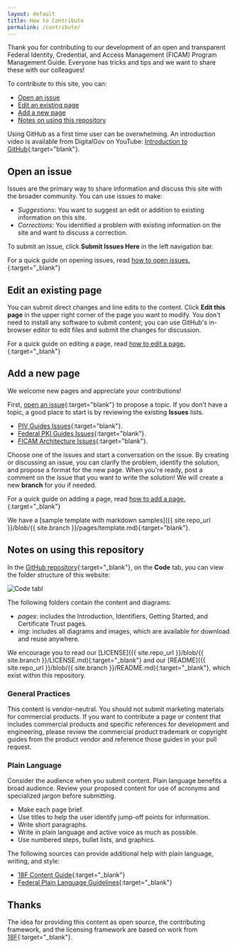 ```yaml
---
layout: default
title: How to Contribute
permalink: /contribute/
---
```


Thank you for contributing to our development of an open and transparent Federal Identity, Credential, and Access Management (FICAM) Program Management Guide.  Everyone has tricks and tips and we want to share these with our colleagues! 

To contribute to this site, you can:

- [Open an issue](#open-an-issue)
- [Edit an existing page](#edit-an-existing-page)
- [Add a new page](#add-a-new-page)
- [Notes on using this repository](#notes-on-using-this-repository)

Using GitHub as a first time user can be overwhelming.  An introduction video is available from DigitalGov on YouTube: [Introduction to GitHub](https://www.youtube.com/watch?v=uNa9GOtM6NE&t=1737s){:target="blank"}.  


## Open an issue

Issues are the primary way to share information and discuss this site with the broader community. You can use issues to make:

* _Suggestions:_ You want to suggest an edit or addition to existing information on this site.
* _Corrections:_ You identified a problem with existing information on the site and want to discuss a correction.

To submit an issue, click **Submit Issues Here** in the left navigation bar. 

For a quick guide on opening issues, read [how to open issues.]({{site.baseurl}}/openissue/){:target="_blank"}

## Edit an existing page

You can submit direct changes and line edits to the content. Click **Edit this page** in the upper right corner of the page you want to modify.  You don't need to install any software to submit content; you can use GitHub's in-browser editor to edit files and submit the changes for discussion. 

For a quick guide on editing a page, read [how to edit a page.]({{site.baseurl}}/editpage/){:target="_blank"}

## Add a new page
We welcome new pages and appreciate your contributions!  

First, [open an issue]({{site.baseurl}}/contribute/#open-an-issue){:target="blank"} to propose a topic.  If you don't have a topic, a good place to start is by reviewing the existing **Issues** lists. 

* [PIV Guides Issues](https://github.com/GSA/piv-guides/issues){:target="blank"}.
* [Federal PKI Guides Issues](https://github.com/GSA/fpki-guides/issues){:target="blank"}.
* [FICAM Architecture Issues](https://github.com/GSA/ficam-arch/issues){:target="blank"}.

Choose one of the issues and start a conversation on the issue. By creating or discussing an issue, you can clarify the problem, identify the solution, and propose a format for the new page. When you're ready, post a comment on the issue that you want to write the solution!  We will create a new **branch** for you if needed.

For a quick guide on adding a page, read [how to add a page.]({{site.baseurl}}/addpage/){:target="_blank"}

We have a [sample template with markdown samples]({{ site.repo_url }}/blob/{{ site.branch }}/pages/template.md){:target="blank"}.

## Notes on using this repository

In the [GitHub repository]({{site.repo_url}}){:target="_blank"}, on the **Code** tab, you can view the folder structure of this website:

![Code tabl]({{site.baseurl}}/assets/img/code_tab.png)

The following folders contain the content and diagrams:

*  _pages_: includes the Introduction, Identifiers, Getting Started, and Certificate Trust pages.
* _img_: includes all diagrams and images, which are available for download and reuse anywhere.

We encourage you to read our [LICENSE]({{ site.repo_url }}/blob/{{ site.branch }}/LICENSE.md){:target="_blank"} and our [README]({{ site.repo_url }}/blob/{{ site.branch }}/README.md){:target="_blank"}, which exist within this repository.  

###  General Practices

This content is vendor-neutral. You should not submit marketing materials for commercial products. If you want to contribute a page or content that includes commercial products and specific references for development and engineering, please review the commercial product trademark or copyright guides from the product vendor and reference those guides in your pull request.  

### Plain Language

Consider the audience when you submit content. Plain language benefits a broad audience. Review your proposed content for use of acronyms and specialized jargon before submitting.

  * Make each page brief.
  * Use titles to help the user identify jump-off points for information.
  * Write short paragraphs. 
  * Write in plain language and active voice as much as possible.
  * Use numbered steps, bullet lists, and graphics.

The following sources can provide additional help with plain language, writing, and style:

  * [18F Content Guide](https://content-guide.18f.gov/){:target="_blank"}
  * [Federal Plain Language Guidelines](http://www.plainlanguage.gov/){:target="_blank"}


##  Thanks

The idea for providing this content as open source, the contributing framework, and the licensing framework are based on work from [18F](https://18f.gsa.gov){:target="_blank"}.

